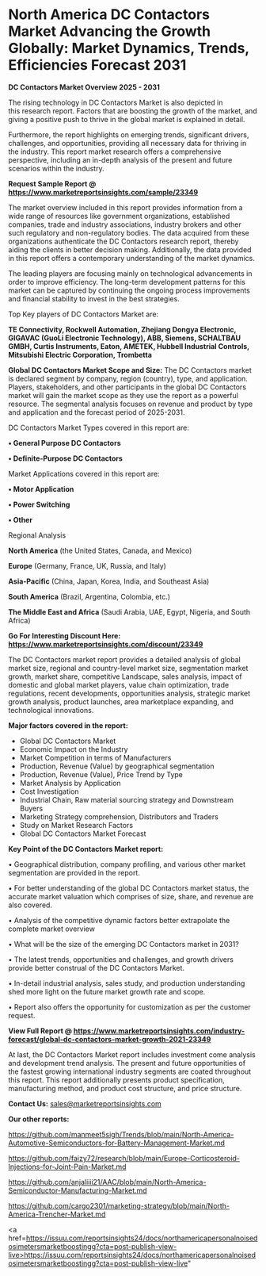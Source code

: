 # North America DC Contactors Market Advancing the Growth Globally: Market Dynamics, Trends, Efficiencies Forecast 2031

<Strong> DC Contactors Market Overview 2025 - 2031</strong>

The rising technology in DC Contactors Market is also depicted in this research report. Factors that are boosting the growth of the market, and giving a positive push to thrive in the global market is explained in detail.

Furthermore, the report highlights on emerging trends, significant drivers, challenges, and opportunities, providing all necessary data for thriving in the industry. This report market research offers a comprehensive perspective, including an in-depth analysis of the present and future scenarios within the industry.

<strong>Request Sample Report @ <a href=https://www.marketreportsinsights.com/sample/23349>https://www.marketreportsinsights.com/sample/23349</a></strong>

The market overview included in this report provides information from a wide range of resources like government organizations, established companies, trade and industry associations, industry brokers and other such regulatory and non-regulatory bodies. The data acquired from these organizations authenticate the DC Contactors research report, thereby aiding the clients in better decision making. Additionally, the data provided in this report offers a contemporary understanding of the market dynamics.

The leading players are focusing mainly on technological advancements in order to improve efficiency. The long-term development patterns for this market can be captured by continuing the ongoing process improvements and financial stability to invest in the best strategies.

Top Key players of DC Contactors Market are:

<strong>TE Connectivity, Rockwell Automation, Zhejiang Dongya Electronic, GIGAVAC (GuoLi Electronic Technology), ABB, Siemens, SCHALTBAU GMBH, Curtis Instruments, Eaton, AMETEK, Hubbell Industrial Controls, Mitsubishi Electric Corporation, Trombetta</strong>

<strong><b>Global DC Contactors Market Scope and Size:</b></strong>
The DC Contactors market is declared segment by company, region (country), type, and application. Players, stakeholders, and other participants in the global DC Contactors market will gain the market scope as they use the report as a powerful resource. The segmental analysis focuses on revenue and product by type and application and the forecast period of 2025-2031.

DC Contactors Market Types covered in this report are:

<strong>• General Purpose DC Contactors

• Definite-Purpose DC Contactors</strong>

Market Applications covered in this report are:

<strong>• Motor Application

• Power Switching

• Other</strong> 

Regional Analysis

<strong>North America</strong> (the United States, Canada, and Mexico)

<strong>Europe</strong> (Germany, France, UK, Russia, and Italy)

<strong>Asia-Pacific</strong> (China, Japan, Korea, India, and Southeast Asia)

<strong>South America</strong> (Brazil, Argentina, Colombia, etc.)

<strong>The Middle East and Africa</strong> (Saudi Arabia, UAE, Egypt, Nigeria, and South Africa)

<strong>Go For Interesting Discount Here: <a href=https://www.marketreportsinsights.com/discount/23349>https://www.marketreportsinsights.com/discount/23349</a></strong>

The DC Contactors market report provides a detailed analysis of global market size, regional and country-level market size, segmentation market growth, market share, competitive Landscape, sales analysis, impact of domestic and global market players, value chain optimization, trade regulations, recent developments, opportunities analysis, strategic market growth analysis, product launches, area marketplace expanding, and technological innovations.

<strong><b>Major factors covered in the report:</b></strong>
<ul>
  <li>Global DC Contactors Market </li>
  <li>Economic Impact on the Industry</li>
  <li>Market Competition in terms of Manufacturers</li>
  <li>Production, Revenue (Value) by geographical segmentation</li>
  <li>Production, Revenue (Value), Price Trend by Type</li>
  <li>Market Analysis by Application</li>
  <li>Cost Investigation</li>
  <li>Industrial Chain, Raw material sourcing strategy and Downstream Buyers</li>
  <li>Marketing Strategy comprehension, Distributors and Traders</li>
  <li>Study on Market Research Factors</li>
  <li>Global DC Contactors Market Forecast</li>
</ul>

<strong><b>Key Point of the DC Contactors Market report:</b></strong>

• Geographical distribution, company profiling, and various other market segmentation are provided in the report.

• For better understanding of the global DC Contactors market status, the accurate market valuation which comprises of size, share, and revenue are also covered.

• Analysis of the competitive dynamic factors better extrapolate the complete market overview

• What will be the size of the emerging DC Contactors market in 2031?

• The latest trends, opportunities and challenges, and growth drivers provide better construal of the DC Contactors Market.

• In-detail industrial analysis, sales study, and production understanding shed more light on the future market growth rate and scope.

• Report also offers the opportunity for customization as per the customer request.

<strong><b>View Full Report @ <a href=https://www.marketreportsinsights.com/industry-forecast/global-dc-contactors-market-growth-2021-23349>https://www.marketreportsinsights.com/industry-forecast/global-dc-contactors-market-growth-2021-23349</a></b></strong>


At last, the DC Contactors Market report includes investment come analysis and development trend analysis. The present and future opportunities of the fastest growing international industry segments are coated throughout this report. This report additionally presents product specification, manufacturing method, and product cost structure, and price structure.

<strong>Contact Us:</strong>
sales@marketreportsinsights.com

<strong>Our other reports:</strong>

<a href=https://github.com/manmeet5sigh/Trends/blob/main/North-America-Automotive-Semiconductors-for-Battery-Management-Market.md>https://github.com/manmeet5sigh/Trends/blob/main/North-America-Automotive-Semiconductors-for-Battery-Management-Market.md</a>

<a href=https://github.com/faizy72/research/blob/main/Europe-Corticosteroid-Injections-for-Joint-Pain-Market.md>https://github.com/faizy72/research/blob/main/Europe-Corticosteroid-Injections-for-Joint-Pain-Market.md</a>

<a href=https://github.com/anjaliiii21/AAC/blob/main/North-America-Semiconductor-Manufacturing-Market.md>https://github.com/anjaliiii21/AAC/blob/main/North-America-Semiconductor-Manufacturing-Market.md</a>

<a href=https://github.com/cargo2301/marketing-strategy/blob/main/North-America-Trencher-Market.md>https://github.com/cargo2301/marketing-strategy/blob/main/North-America-Trencher-Market.md</a>

<a href=https://issuu.com/reportsinsights24/docs/northamericapersonalnoisedosimetersmarketboostingg?cta=post-publish-view-live>https://issuu.com/reportsinsights24/docs/northamericapersonalnoisedosimetersmarketboostingg?cta=post-publish-view-live</a>"
